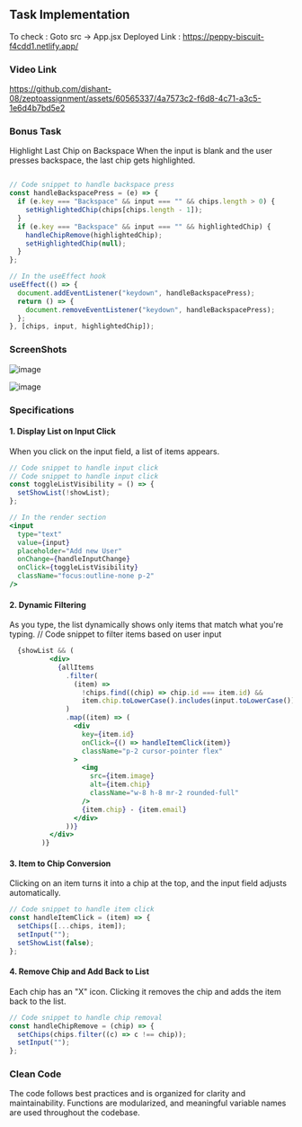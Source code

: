 ## Task Implementation

To check : Goto  src -> App.jsx
Deployed Link :  https://peppy-biscuit-f4cdd1.netlify.app/

### Video Link



https://github.com/dishant-08/zeptoassignment/assets/60565337/4a7573c2-f6d8-4c71-a3c5-1e6d4b7bd5e2




### Bonus Task

Highlight Last Chip on Backspace
When the input is blank and the user presses backspace, the last chip gets highlighted.

``` jsx

// Code snippet to handle backspace press
const handleBackspacePress = (e) => {
  if (e.key === "Backspace" && input === "" && chips.length > 0) {
    setHighlightedChip(chips[chips.length - 1]);
  }
  if (e.key === "Backspace" && input === "" && highlightedChip) {
    handleChipRemove(highlightedChip);
    setHighlightedChip(null);
  }
};

// In the useEffect hook
useEffect(() => {
  document.addEventListener("keydown", handleBackspacePress);
  return () => {
    document.removeEventListener("keydown", handleBackspacePress);
  };
}, [chips, input, highlightedChip]);


```
### ScreenShots

![image](https://github.com/dishant-08/zeptoassignment/assets/60565337/b94ffcff-50e1-43d2-876c-8811412dc471)


![image](https://github.com/dishant-08/zeptoassignment/assets/60565337/822dcc32-87f4-4077-b6e9-63dc9618fdc1)





### Specifications

#### 1. Display List on Input Click

When you click on the input field, a list of items appears.

```jsx
// Code snippet to handle input click
// Code snippet to handle input click
const toggleListVisibility = () => {
  setShowList(!showList);
};

// In the render section
<input
  type="text"
  value={input}
  placeholder="Add new User"
  onChange={handleInputChange}
  onClick={toggleListVisibility}
  className="focus:outline-none p-2"
/>


```

#### 2. Dynamic Filtering
As you type, the list dynamically shows only items that match what you're typing.
// Code snippet to filter items based on user input
``` jsx
  {showList && (
          <div>
            {allItems
              .filter(
                (item) =>
                  !chips.find((chip) => chip.id === item.id) &&
                  item.chip.toLowerCase().includes(input.toLowerCase())
              )
              .map((item) => (
                <div
                  key={item.id}
                  onClick={() => handleItemClick(item)}
                  className="p-2 cursor-pointer flex"
                >
                  <img
                    src={item.image}
                    alt={item.chip}
                    className="w-8 h-8 mr-2 rounded-full"
                  />
                  {item.chip} - {item.email}
                </div>
              ))}
          </div>
        )}
```
 #### 3. Item to Chip Conversion
Clicking on an item turns it into a chip at the top, and the input field adjusts automatically.

``` jsx
// Code snippet to handle item click
const handleItemClick = (item) => {
  setChips([...chips, item]);
  setInput("");
  setShowList(false);
};
```
#### 4. Remove Chip and Add Back to List
Each chip has an "X" icon. Clicking it removes the chip and adds the item back to the list.

``` jsx
// Code snippet to handle chip removal
const handleChipRemove = (chip) => {
  setChips(chips.filter((c) => c !== chip));
  setInput("");
};
```

### Clean Code
The code follows best practices and is organized for clarity and maintainability. Functions are modularized, and meaningful variable names are used throughout the codebase.





